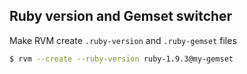 ## Ruby version and Gemset switcher

Make RVM create `.ruby-version` and `.ruby-gemset` files

``` bash
$ rvm --create --ruby-version ruby-1.9.3@my-gemset  
```
